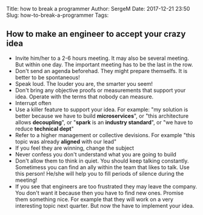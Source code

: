 Title: how to break a programmer
Author: SergeM
Date: 2017-12-21 23:50
Slug: how-to-break-a-programmer
Tags:     


## How to make an engineer to accept your crazy idea
* Invite him/her to a 2-6 hours meeting. It may also be several meeting. But within one day. The important meeting has to be the last in the row.
* Don't send an agenda beforehad. They might prepare themselfs. It is better to be spontaneous!
* Speak loud. The louder you are, the smarter you seem!
* Don't bring any objective proofs or measurements that support your idea. Operate with the terms that nobody can measure.
* Interrupt often
* Use a killer feature to support your idea. For example: "my solution is better because we have to build **microservices**", 
or "this architecture allows **decoupling**", or "**spark** is an **industry standard**", or "we have to reduce **technical dept**"
* Refer to a higher management or collective devisions. For example "this topic was already **aligned** with our lead"
* If you feel they are winning, change the subject 
* Never confess you don't understand what you are going to build
* Don't allow them to think in quiet. You should keep talking constantly. Sometimess you can find an ally within the team that likes to talk. Use this person! He/she will help you to fill periods of silence during the meeting!
* If you see that engineers are too frustrated they may leave the company. You don't want it because then you have to find new ones. Promise them something nice. For example that they will work on a very interesting topic next quarter. But now the have to implement your idea.


